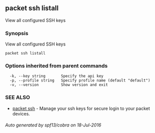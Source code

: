 ## packet ssh listall

View all configured SSH keys

### Synopsis


View all configured SSH keys

```
packet ssh listall
```

### Options inherited from parent commands

```
  -k, --key string       Specify the api key
  -p, --profile string   Specify profile name (default "default")
  -v, --version          Show version and exit
```

### SEE ALSO
* [packet ssh](packet_ssh.md)	 - Manage your ssh keys for secure login to your packet devices.

###### Auto generated by spf13/cobra on 18-Jul-2016
